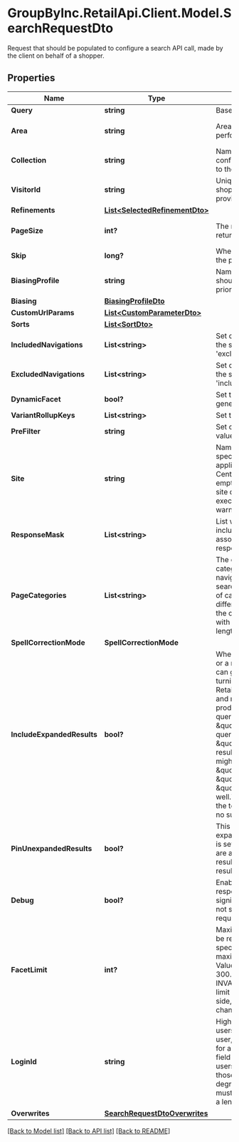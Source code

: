 # GroupByInc.RetailApi.Client.Model.SearchRequestDto
Request that should be populated to configure a search API call, made by the client on behalf of a shopper.

## Properties

Name | Type | Description | Notes
------------ | ------------- | ------------- | -------------
**Query** | **string** | Base textual search query. | [optional] 
**Area** | **string** | Area name the search is being performed in. | [optional] [default to "Production"]
**Collection** | **string** | Name of collection in project configuration setting which is mapped to the google retail backend. | [optional] [default to "default"]
**VisitorId** | **string** | Unique identifier identifying the shopper. Will be autogenerated if not provided. | [optional] 
**Refinements** | [**List&lt;SelectedRefinementDto&gt;**](SelectedRefinementDto.md) |  | 
**PageSize** | **int?** | The number of products to be returned on each page. | [optional] [default to 10]
**Skip** | **long?** | Where in the list of products to begin the page. | [optional] [default to 0]
**BiasingProfile** | **string** | Name of a biasing profile which should be applied to the search. Takes priority over area default. | [optional] 
**Biasing** | [**BiasingProfileDto**](BiasingProfileDto.md) |  | 
**CustomUrlParams** | [**List&lt;CustomParameterDto&gt;**](CustomParameterDto.md) |  | 
**Sorts** | [**List&lt;SortDto&gt;**](SortDto.md) |  | 
**IncludedNavigations** | **List&lt;string&gt;** | Set of navigation fields to include in the search result. Cannot be set if &#39;excludedNavigations&#39; is set. | [optional] 
**ExcludedNavigations** | **List&lt;string&gt;** | Set of navigation fields to exclude in the search result. Cannot be set if &#39;includedNavigations&#39; is set. | [optional] 
**DynamicFacet** | **bool?** | Set the specifications of dynamically generated facets. | [optional] 
**VariantRollupKeys** | **List&lt;string&gt;** | Set the variant rollup keys. | [optional] 
**PreFilter** | **string** | Set of the prefilter specifications value. | [optional] 
**Site** | **string** | Name of site filter. If not specified, the specified area&#39;s default site will be applied if configured in Command Center. To not use default specify empty value i.e.\&quot;\&quot;.  If the site doesn&#39;t exist then the search will execute without the site filter and a warning will be provided. | [optional] 
**ResponseMask** | **List&lt;string&gt;** | List with fields which should be included in metadata object associated with each record in response. | [optional] 
**PageCategories** | **List&lt;string&gt;** | The categories associated with a category page. Required for category navigation queries to achieve good search quality. To represent full path of category, use &#39;&gt;&#39; sign to separate different hierarchies. If &#39;&gt;&#39; is part of the category name, please replace it with other character(s).Max item length &#x3D; 1. | [optional] 
**SpellCorrectionMode** | **SpellCorrectionMode** |  | [optional] 
**IncludeExpandedResults** | **bool?** | When a shopper uses an ambiguous or a multi-word search phrase, they can get an empty response. After turning on include expanded results, Retail Search analyzes the request and returns the expanded list of products based on the parsed search query. For example, if you search \&quot;Google Pixel 5\&quot; without query expansion, you might only get \&quot;google_pixel_5\&quot; in the result. With query expansion, you might get \&quot;google_pixel_4a_with_5g\&quot;, \&quot;google_pixel_4a\&quot; and \&quot;google_pixel_5_case\&quot; as well.The default value is configured in the tenant settings or true if there is no such setting | [optional] 
**PinUnexpandedResults** | **bool?** | This configuration depends on include expanded results settings. If this field is set to true,unexpanded products are always at the top of the search results, followed  by the expanded results. Default value: true | [optional] 
**Debug** | **bool?** | Enable additional debug info in response.  Note: attaching debug info significantly affects performance. Is not supposed to be used for large requests.   | [optional] 
**FacetLimit** | **int?** | Maximum of facet values that should be returned for this facet. If not specified, defaults to 20. The maximum allowed value is 300. Values above 300 will be coerced to 300.  If this field is negative, an INVALID_ARGUMENT is returned.  This limit (300) is configured on Google side, but Google have an ability to change it for specific project.  | [optional] 
**LoginId** | **string** | Highly recommended for logged-in users. Unique identifier for logged-in user, such as a user name. Don&#39;t set for anonymous users.  Don&#39;t set the field to the same fixed ID for different users. This mixes the event history of those users together, which results in degraded model quality.  The field must be a UTF-8 encoded string with a length limit of 128 characters.  | [optional] 
**Overwrites** | [**SearchRequestDtoOverwrites**](SearchRequestDtoOverwrites.md) |  | [optional] 

[[Back to Model list]](../README.md#documentation-for-models) [[Back to API list]](../README.md#documentation-for-api-endpoints) [[Back to README]](../README.md)

